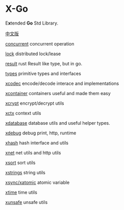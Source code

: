 # X-Go

E**x**tended **Go** Std Library.

[中文版](./README.md)

[concurrent](concurrent/README_EN.md) concurrent operation

[lock](lock/README_EN.md) distributed lock/lease

[result](result/README_EN.md) rust Result like type, but in go.

[types](types/README_EN.md) primitive types and interfaces

[xcodec](xcodec/README_EN.md) encode/decode interace and implementations

[xcontainer](xcontainer/README_EN.md) containers useful and made them easy

[xcrypt](xcrypt/README_EN.md) encrypt/decrypt utils

[xctx](xctx/README_EN.md) context utils

[xdatabase](xdatabase/README_EN.md) database utils and useful helper types.

[xdebug](xdebug/README_EN.md) debug print, http, runtime

[xhash](xhash/README_EN.md) hash interface and utils

[xnet](xnet/README_EN.md) net utils and http utils

[xsort](xsort/README_EN.md) sort utils

[xstrings](xstrings/README_EN.md) string utils

[xsync/xatomic](xsync/xatomic/README.md) atomic variable

[xtime](xtime/README.md) time utils

[xunsafe](xunsafe/README.md) unsafe utils
